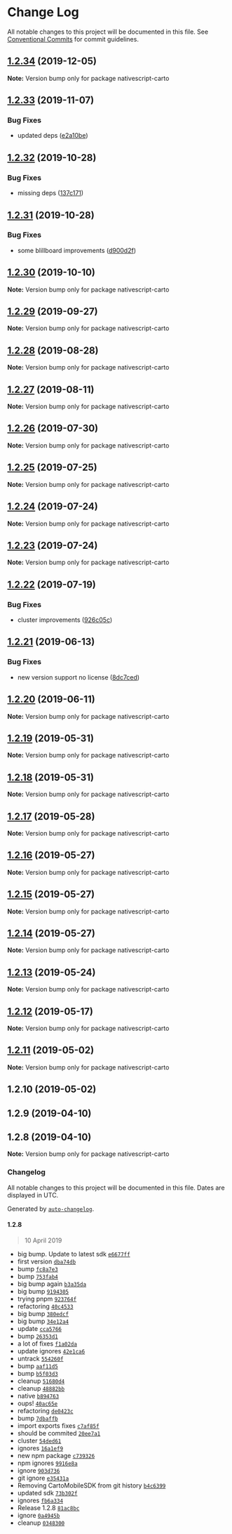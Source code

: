 # Change Log

All notable changes to this project will be documented in this file.
See [Conventional Commits](https://conventionalcommits.org) for commit guidelines.

## [1.2.34](https://github.com/farfromrefug/nativescript-carto/compare/v1.2.33...v1.2.34) (2019-12-05)

**Note:** Version bump only for package nativescript-carto





## [1.2.33](https://github.com/farfromrefug/nativescript-carto/compare/v1.2.32...v1.2.33) (2019-11-07)


### Bug Fixes

* updated deps ([e2a10be](https://github.com/farfromrefug/nativescript-carto/commit/e2a10be))





## [1.2.32](https://github.com/farfromrefug/nativescript-carto/compare/v1.2.31...v1.2.32) (2019-10-28)


### Bug Fixes

* missing deps ([137c171](https://github.com/farfromrefug/nativescript-carto/commit/137c171))





## [1.2.31](https://github.com/farfromrefug/nativescript-carto/compare/v1.2.30...v1.2.31) (2019-10-28)


### Bug Fixes

* some blillboard improvements ([d900d2f](https://github.com/farfromrefug/nativescript-carto/commit/d900d2f))





## [1.2.30](https://github.com/farfromrefug/nativescript-carto/compare/v1.2.29...v1.2.30) (2019-10-10)

**Note:** Version bump only for package nativescript-carto





## [1.2.29](https://github.com/farfromrefug/nativescript-carto/compare/v1.2.28...v1.2.29) (2019-09-27)

**Note:** Version bump only for package nativescript-carto





## [1.2.28](https://github.com/farfromrefug/nativescript-carto/compare/v1.2.27...v1.2.28) (2019-08-28)

**Note:** Version bump only for package nativescript-carto





## [1.2.27](https://github.com/farfromrefug/nativescript-carto/compare/v1.2.26...v1.2.27) (2019-08-11)

**Note:** Version bump only for package nativescript-carto





## [1.2.26](https://github.com/farfromrefug/nativescript-carto/compare/v1.2.25...v1.2.26) (2019-07-30)

**Note:** Version bump only for package nativescript-carto





## [1.2.25](https://github.com/farfromrefug/nativescript-carto/compare/v1.2.24...v1.2.25) (2019-07-25)

**Note:** Version bump only for package nativescript-carto





## [1.2.24](https://github.com/farfromrefug/nativescript-carto/compare/v1.2.23...v1.2.24) (2019-07-24)

**Note:** Version bump only for package nativescript-carto





## [1.2.23](https://github.com/farfromrefug/nativescript-carto/compare/v1.2.22...v1.2.23) (2019-07-24)

**Note:** Version bump only for package nativescript-carto





## [1.2.22](https://github.com/farfromrefug/nativescript-carto/compare/v1.2.21...v1.2.22) (2019-07-19)


### Bug Fixes

* cluster improvements ([926c05c](https://github.com/farfromrefug/nativescript-carto/commit/926c05c))





## [1.2.21](https://github.com/farfromrefug/nativescript-carto/compare/v1.2.20...v1.2.21) (2019-06-13)


### Bug Fixes

* new version support no license ([8dc7ced](https://github.com/farfromrefug/nativescript-carto/commit/8dc7ced))





## [1.2.20](https://github.com/farfromrefug/nativescript-carto/compare/v1.2.19...v1.2.20) (2019-06-11)

**Note:** Version bump only for package nativescript-carto





## [1.2.19](https://github.com/farfromrefug/nativescript-carto/compare/v1.2.18...v1.2.19) (2019-05-31)

**Note:** Version bump only for package nativescript-carto





## [1.2.18](https://github.com/farfromrefug/nativescript-carto/compare/v1.2.17...v1.2.18) (2019-05-31)

**Note:** Version bump only for package nativescript-carto





## [1.2.17](https://github.com/farfromrefug/nativescript-carto/compare/v1.2.16...v1.2.17) (2019-05-28)

**Note:** Version bump only for package nativescript-carto





## [1.2.16](https://github.com/farfromrefug/nativescript-carto/compare/v1.2.15...v1.2.16) (2019-05-27)

**Note:** Version bump only for package nativescript-carto





## [1.2.15](https://github.com/farfromrefug/nativescript-carto/compare/v1.2.14...v1.2.15) (2019-05-27)

**Note:** Version bump only for package nativescript-carto





## [1.2.14](https://github.com/farfromrefug/nativescript-carto/compare/v1.2.13...v1.2.14) (2019-05-27)

**Note:** Version bump only for package nativescript-carto





## [1.2.13](https://github.com/farfromrefug/nativescript-carto/compare/v1.2.12...v1.2.13) (2019-05-24)

**Note:** Version bump only for package nativescript-carto





## [1.2.12](https://github.com/farfromrefug/nativescript-carto/compare/v1.2.11...v1.2.12) (2019-05-17)

**Note:** Version bump only for package nativescript-carto





## [1.2.11](https://github.com/farfromrefug/nativescript-carto/compare/v1.2.10...v1.2.11) (2019-05-02)

**Note:** Version bump only for package nativescript-carto





## 1.2.10 (2019-05-02)



## 1.2.9 (2019-04-10)



## 1.2.8 (2019-04-10)

**Note:** Version bump only for package nativescript-carto





### Changelog

All notable changes to this project will be documented in this file. Dates are displayed in UTC.

Generated by [`auto-changelog`](https://github.com/CookPete/auto-changelog).

#### 1.2.8

> 10 April 2019

- big bump. Update to latest sdk [`e6677ff`](https://github.com/farfromrefug/nativescript-carto/commit/e6677ffe0f3f63838fe149d7d418deea7e396eef)
- first version [`dba74db`](https://github.com/farfromrefug/nativescript-carto/commit/dba74db9d3b1131cceb4fb6a84761cde34a2d409)
- bump [`fc8a7e3`](https://github.com/farfromrefug/nativescript-carto/commit/fc8a7e32441342ec38dee8887a535dfb9d8f0e2b)
- bump [`753fab4`](https://github.com/farfromrefug/nativescript-carto/commit/753fab4f32b9d15afab227b51f5c5680cf9ee1a2)
- big bump again [`b3a35da`](https://github.com/farfromrefug/nativescript-carto/commit/b3a35dad274d5b66429a5a8bdf923d978d28db47)
- big bump [`9194305`](https://github.com/farfromrefug/nativescript-carto/commit/9194305d3145cba7cf8a4b56496519ee405f340e)
- trying pnpm [`923764f`](https://github.com/farfromrefug/nativescript-carto/commit/923764f611d874dc1ccfaf14f7eb8b6891d32078)
- refactoring [`40c4533`](https://github.com/farfromrefug/nativescript-carto/commit/40c4533aa55e2a3d866ca8b6bdd3473d04468b0e)
- big bump [`380edcf`](https://github.com/farfromrefug/nativescript-carto/commit/380edcf93dd0c65cf78b8eb6100c74d20124e819)
- big bump [`34e12a4`](https://github.com/farfromrefug/nativescript-carto/commit/34e12a4cc99811ba2cd292e106715963009cecdc)
- update [`cca5766`](https://github.com/farfromrefug/nativescript-carto/commit/cca5766656ef0c5c03219f123bc5cc7d7786a2e3)
- bump [`26353d1`](https://github.com/farfromrefug/nativescript-carto/commit/26353d18b499f9e4d8185946424472a83e06ff70)
- a lot of fixes [`f1a02da`](https://github.com/farfromrefug/nativescript-carto/commit/f1a02dafd5c4488fc5e26ddd9ac67ae4c3b558b5)
- update ignores [`42e1ca6`](https://github.com/farfromrefug/nativescript-carto/commit/42e1ca6a87820d8f23f5f0b23522a1797900829e)
- untrack [`554260f`](https://github.com/farfromrefug/nativescript-carto/commit/554260f7404038fdc01fe8bc3ebf64942de97cfe)
- bump [`aaf11d5`](https://github.com/farfromrefug/nativescript-carto/commit/aaf11d5394253b690c711eda41b2ff7d7342be27)
- bump [`b5f03d3`](https://github.com/farfromrefug/nativescript-carto/commit/b5f03d3f4f794bd36933d912b00357de92af08a2)
- cleanup [`51680d4`](https://github.com/farfromrefug/nativescript-carto/commit/51680d4bb11800134f88b98a0e92295d5094c10c)
- cleanup [`48882bb`](https://github.com/farfromrefug/nativescript-carto/commit/48882bbb979c191193fe35d2c7bb364f26996fbd)
- native [`b894763`](https://github.com/farfromrefug/nativescript-carto/commit/b894763c68a547240787694c6a281bd094fececb)
- oups! [`40ac65e`](https://github.com/farfromrefug/nativescript-carto/commit/40ac65ee0d2d3bcac0a8458e0e4c01f668251d6a)
- refactoring [`de0423c`](https://github.com/farfromrefug/nativescript-carto/commit/de0423cc8956388ffab8eadb785e30a0b2495cd6)
- bump [`7dbaffb`](https://github.com/farfromrefug/nativescript-carto/commit/7dbaffb0f549e774d438b070cf91f7a332e4a826)
- import exports fixes [`c7af85f`](https://github.com/farfromrefug/nativescript-carto/commit/c7af85f6a3b68c30c95b36d55ca31fa3240be352)
- should be commited [`20ee7a1`](https://github.com/farfromrefug/nativescript-carto/commit/20ee7a191aa3b1267f88f5f1f929b1b4225bcc4f)
- cluster [`54ded61`](https://github.com/farfromrefug/nativescript-carto/commit/54ded61a28a22028e32a6aa6df90123ec8f10c5a)
- ignores [`16a1ef9`](https://github.com/farfromrefug/nativescript-carto/commit/16a1ef904529be2f570930b371d221cc3acbd679)
- new npm package [`c739326`](https://github.com/farfromrefug/nativescript-carto/commit/c739326fd83c07773734f16ccb1d0899e1a60164)
- npm ignores [`9916e8a`](https://github.com/farfromrefug/nativescript-carto/commit/9916e8a33bfe1c52db8b628f0119ddd17042bcb7)
- ignore [`903d736`](https://github.com/farfromrefug/nativescript-carto/commit/903d736d9d9939daa7c2d4687f62fdface0b69a9)
- git ignore [`e35431a`](https://github.com/farfromrefug/nativescript-carto/commit/e35431ac3f5834eeeb6ac6094f55d97fe460741b)
- Removing CartoMobileSDK from git history [`b4c6399`](https://github.com/farfromrefug/nativescript-carto/commit/b4c6399ab1f3ce70d955b78f8548c9e8230e7a18)
- updated sdk [`73b302f`](https://github.com/farfromrefug/nativescript-carto/commit/73b302f66016a83a84bc940a954837342173c42c)
- ignores [`fb6a334`](https://github.com/farfromrefug/nativescript-carto/commit/fb6a334c7ec409395579a92a7b9ece55e03bc017)
- Release 1.2.8 [`81ac8bc`](https://github.com/farfromrefug/nativescript-carto/commit/81ac8bcc0c9428d9960985fe4cb630cfdcdcffa8)
- ignore [`0a4945b`](https://github.com/farfromrefug/nativescript-carto/commit/0a4945b5bc6ccc3fdc6147cef158832b29fab276)
- cleanup [`0348300`](https://github.com/farfromrefug/nativescript-carto/commit/0348300fac38cd298750784ba61b3fd9632a7bfc)
